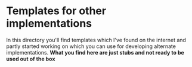 # Templates for other implementations

In this directory you'll find templates which I've found on the internet and partly started working on which you can use for developing alternate implementations.
**What you find here are just stubs and not ready to be used out of the box**
